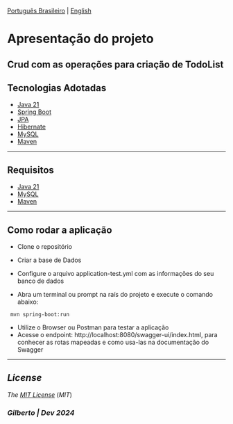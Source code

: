 [Português Brasileiro](https://github.com/Gilberto-Mascena/desafio-back-end-jr/blob/main/README-pt_br.md) | [English](https://github.com/Gilberto-Mascena/desafio-back-end-jr/blob/main/README.md)

# Apresentação do projeto

## Crud com as operações para criação de TodoList

## Tecnologias Adotadas
- [Java 21](https://www.oracle.com/br/java/technologies/downloads/)
- [Spring Boot](https://spring.io/projects/spring-boot)
- [JPA](https://spring.io/projects/spring-data-jpa)
- [Hibernate](https://hibernate.org/)
- [MySQL](https://www.mysql.com)
- [Maven](https://maven.apache.org/)

---

## Requisitos
- [Java 21](https://www.oracle.com/br/java/technologies/downloads/)
- [MySQL](https://www.mysql.com)
- [Maven](https://maven.apache.org)

---

## Como rodar a aplicação
- Clone o repositório
- Criar a base de Dados
- Configure o arquivo application-test.yml com as informações do seu banco de dados

- Abra um terminal ou prompt na raís do projeto e execute o comando abaixo:
```
 mvn spring-boot:run
```

- Utilize o Browser ou Postman para testar a aplicação
- Acesse o endpoint: http://localhost:8080/swagger-ui/index.html, para
conhecer as rotas mapeadas e como usa-las na documentação do Swagger

---

## *License*

*The* [*MIT License*](LICENSE.md) (*MIT*)

### _Gilberto | Dev 2024_